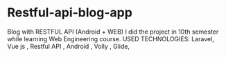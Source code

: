 # Restful-api-blog-app

Blog with RESTFUL API (Android + WEB)
I did the project in 10th semester while learning Web Engineering course. USED TECHNOLOGIES: 
Laravel, 
Vue js ,
Restful API ,
Android ,
Volly ,
Glide,
